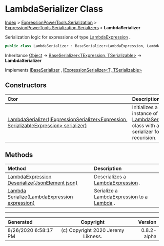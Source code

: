 ﻿# LambdaSerializer Class

[Index](../index.md) > [ExpressionPowerTools.Serialization](ExpressionPowerTools.Serialization.a.md) > [ExpressionPowerTools.Serialization.Serializers](ExpressionPowerTools.Serialization.Serializers.n.md) > **LambdaSerializer**

Serialization logic for expressions of type [LambdaExpression](https://docs.microsoft.com/dotnet/api/system.linq.expressions.lambdaexpression) .

```csharp
public class LambdaSerializer : BaseSerializer<LambdaExpression, Lambda>, IExpressionSerializer<LambdaExpression, Lambda>, IBaseSerializer
```

Inheritance [Object](https://docs.microsoft.com/dotnet/api/system.object) → [BaseSerializer&lt;TExpression, TSerializable>](ExpressionPowerTools.Serialization.Serializers.BaseSerializer`2.cs.md) → **LambdaSerializer**

Implements  [IBaseSerializer](ExpressionPowerTools.Serialization.Signatures.IBaseSerializer.i.md) ,  [IExpressionSerializer&lt;T, TSerializable>](ExpressionPowerTools.Serialization.Signatures.IExpressionSerializer`2.i.md) 

## Constructors

| Ctor | Description |
| :-- | :-- |
| [LambdaSerializer(IExpressionSerializer&lt;Expression, SerializableExpression> serializer)](ExpressionPowerTools.Serialization.Serializers.LambdaSerializer.ctor.md#lambdaserializeriexpressionserializerexpression-serializableexpression-serializer) | Initializes a new instance of the [LambdaSerializer](ExpressionPowerTools.Serialization.Serializers.LambdaSerializer.cs.md) class with a            base serializer for recurision. |
## Methods

| Method | Description |
| :-- | :-- |
| [LambdaExpression Deserialize(JsonElement json)](ExpressionPowerTools.Serialization.Serializers.LambdaSerializer.Deserialize.m.md) | Deserializes a [LambdaExpression](https://docs.microsoft.com/dotnet/api/system.linq.expressions.lambdaexpression) . |
| [Lambda Serialize(LambdaExpression expression)](ExpressionPowerTools.Serialization.Serializers.LambdaSerializer.Serialize.m.md) | Serialize a [LambdaExpression](https://docs.microsoft.com/dotnet/api/system.linq.expressions.lambdaexpression) to a [Lambda](ExpressionPowerTools.Serialization.Serializers.Lambda.cs.md) . |

---

| Generated | Copyright | Version |
| :-- | :-: | --: |
| 8/26/2020 6:58:17 PM | (c) Copyright 2020 Jeremy Likness. | 0.8.2-alpha |

